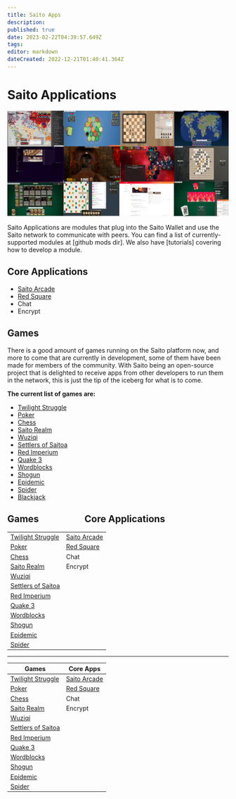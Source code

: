 ```yaml
---
title: Saito Apps
description: 
published: true
date: 2023-02-22T04:39:57.649Z
tags: 
editor: markdown
dateCreated: 2022-12-21T01:40:41.364Z
---
```


# Saito Applications

![](/apps.png)

Saito Applications are modules that plug into the Saito Wallet and use the Saito network to communicate with peers. You can find a list of currently-supported modules at \[github mods dir\]. We also have \[tutorials\] covering how to develop a module.

## Core Applications

-   [Saito Arcade](/tech/applications/arcade)
-   [Red Square](/tech/applications/RedSquare)
-   Chat
-   Encrypt

## Games

There is a good amount of games running on the Saito platform now, and more to come that are currently in development, some of them have been made for members of the community. With Saito being an open-source project that is delighted to receive apps from other developers to run them in the network, this is just the tip of the iceberg for what is to come.

**The current list of games are:**

-   [Twilight Struggle](/tech/applications/twilightStruggle)
-   [Poker](/tech/applications/poker)
-   [Chess](/tech/applications/chess)
-   [Saito Realm](/tech/applications/realm)
-   [Wuziqi](/tech/applications/wuziqi)
-   [Settlers of Saitoa](/tech/applications/settlers)
-   [Red Imperium](/tech/applications/redImperium)
-   [Quake 3](/tech/applications/quake3)
-   [Wordblocks](/tech/applications/wordblocks)
-   [Shogun](/tech/applications/dominion)
-   [Epidemic](/tech/applications/epidemic)
-   [Spider](/tech/applications/spider)
-   [Blackjack](/tech/applications/blackjack)

## Games                     Core Applications

|     |     |
| --- | --- |
| [Twilight Struggle](/tech/applications/twilightStruggle) | [Saito Arcade](/tech/applications/arcade) |
| [Poker](/tech/applications/poker) | [Red Square](/tech/applications/RedSquare) |
| [Chess](/tech/applications/chess) | Chat |
| [Saito Realm](/tech/applications/realm) | Encrypt |
| [Wuziqi](/tech/applications/wuziqi) |     |
| [Settlers of Saitoa](/tech/applications/settlers) |     |
|  [Red Imperium](/tech/applications/redImperium) |     |
|  [Quake 3](/tech/applications/quake3) |     |
| [Wordblocks](/tech/applications/wordblocks) |     |
|  [Shogun](/tech/applications/dominion) |     |
|  [Epidemic](/tech/applications/epidemic) |     |
|  [Spider](/tech/applications/spider) |     |


---

| Games | Core Apps    |
| --- | --- |
| [Twilight Struggle](/tech/applications/twilightStruggle) | [Saito Arcade](/tech/applications/arcade) |
| [Poker](/tech/applications/poker) | [Red Square](/tech/applications/RedSquare) |
| [Chess](/tech/applications/chess) | Chat |
| [Saito Realm](/tech/applications/realm) | Encrypt |
| [Wuziqi](/tech/applications/wuziqi) |     |
| [Settlers of Saitoa](/tech/applications/settlers) |     |
|  [Red Imperium](/tech/applications/redImperium) |     |
|  [Quake 3](/tech/applications/quake3) |     |
| [Wordblocks](/tech/applications/wordblocks) |     |
|  [Shogun](/tech/applications/dominion) |     |
|  [Epidemic](/tech/applications/epidemic) |     |
|  [Spider](/tech/applications/spider) |     |
